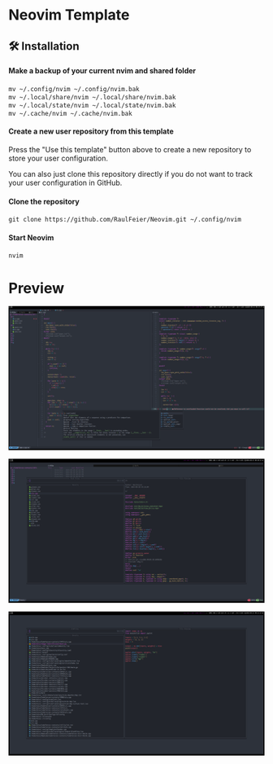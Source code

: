# Neovim Template

## 🛠️ Installation

#### Make a backup of your current nvim and shared folder

```shell
mv ~/.config/nvim ~/.config/nvim.bak
mv ~/.local/share/nvim ~/.local/share/nvim.bak
mv ~/.local/state/nvim ~/.local/state/nvim.bak
mv ~/.cache/nvim ~/.cache/nvim.bak
```

#### Create a new user repository from this template

Press the "Use this template" button above to create a new repository to store your user configuration.

You can also just clone this repository directly if you do not want to track your user configuration in GitHub.

#### Clone the repository

```shell
git clone https://github.com/RaulFeier/Neovim.git ~/.config/nvim
```

#### Start Neovim

```shell
nvim
```
# Preview

![image](Screenshots/1.png)

![image](Screenshots/2.png)

![image](Screenshots/3.png)